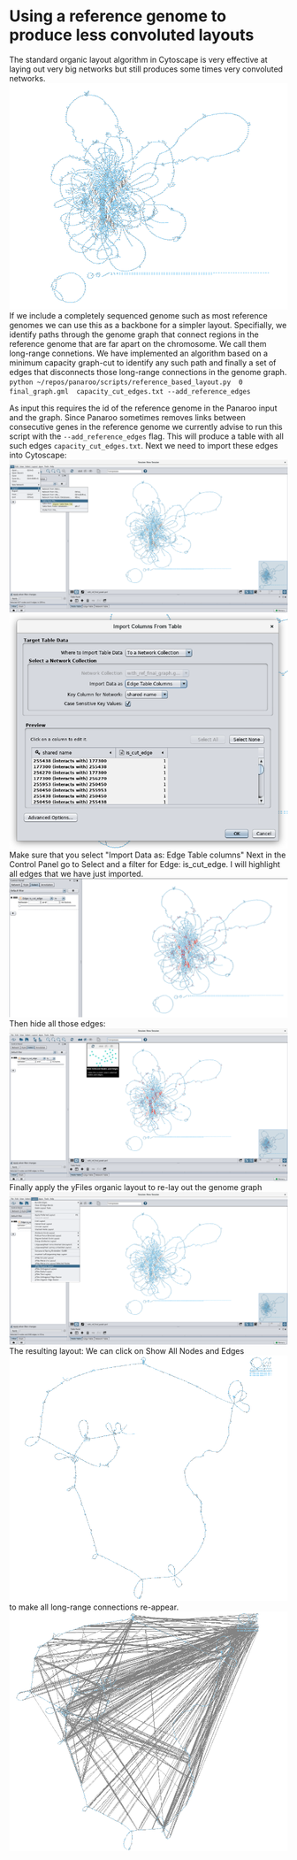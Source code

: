 # Using a reference genome to produce less convoluted layouts
The standard organic layout algorithm in Cytoscape is very effective at laying out very big networks but still produces some times very convoluted networks. 
![](imgs/20191113-135034.png)
If we include a completely sequenced genome such as most reference genomes we can use this as a backbone for a simpler layout. Specifially, we identify paths through the genome graph that connect regions in the reference genome that are far apart on the chromosome. We call them long-range connetions. We have implemented an algorithm based on a minimum capacity graph-cut to identify any such path and finally a set of edges that disconnects those long-range connections in the genome graph.
`python ~/repos/panaroo/scripts/reference_based_layout.py  0 final_graph.gml  capacity_cut_edges.txt --add_reference_edges`

As input this requires the id of the reference genome in the Panaroo input and the graph. Since Panaroo sometimes removes links between consecutive genes in the reference genome we currently advise to run this script with the `--add_reference_edges`  flag. This will produce a table with all such edges `capacity_cut_edges.txt`. Next we need to import these edges into Cytoscape: 
![](imgs/import_table.png)
![](imgs/20191113-140522.png)
 Make sure that you select "Import Data as: Edge Table columns"
 Next in the Control Panel go to Select and a filter for Edge: is_cut_edge.  I will highlight all edges that we have just imported.
 ![](imgs/20191113-140758.png)
Then hide all those edges:
![](imgs/20191113-141037.png)
Finally apply the yFiles organic layout to re-lay out the genome graph
![](imgs/20191113-141136.png)
The resulting layout:
We can click on Show All Nodes and Edges
![](imgs/20191113-141351.png)
to make all long-range connections re-appear.
![](imgs/20191113-141609.png)